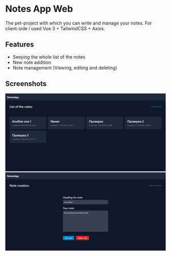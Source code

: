 # Notes App Web
The pet-project with which you can write and manage your notes. For client-side I used Vue 3 + TailwindCSS + Axios.
## Features
* Seeying the whole list of the notes
* New note addition
* Note management (Viewing, editing and deleting)
## Screenshots
<img src="https://raw.githubusercontent.com/jezmunh/NotesApp-Web/main/screenshots/screenshot2.png" alt="screenshot" /> </br>
<img src="https://raw.githubusercontent.com/jezmunh/NotesApp-Web/main/screenshots/screenshot3.png" alt="screenshot" />

